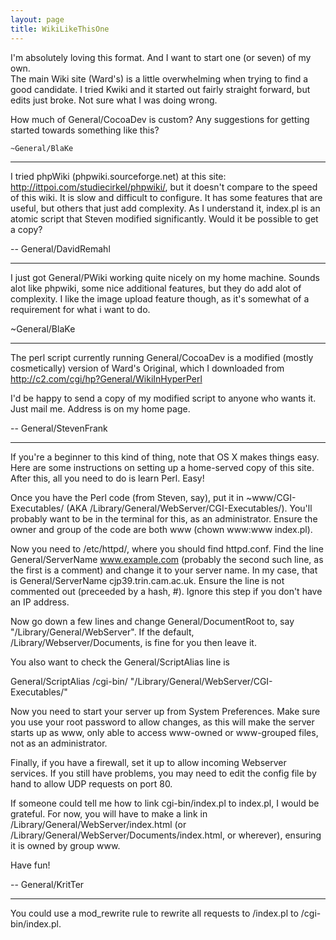 ```yaml
---
layout: page
title: WikiLikeThisOne
---
```




I'm absolutely loving this format. And I want to start one (or seven) of my own.  
The main Wiki site (Ward's) is a little overwhelming when trying to find a good candidate. I tried Kwiki and it started out fairly straight forward, but edits just broke. Not sure what I was doing wrong.

How much of General/CocoaDev is custom? Any suggestions for getting started towards something like this?

    ~General/BlaKe

----

I tried phpWiki (phpwiki.sourceforge.net) at this site: http://ittpoi.com/studiecirkel/phpwiki/, but it doesn't compare to the speed of this wiki. It is slow and difficult to configure. It has some features that are useful, but others that just add complexity. As I understand it, index.pl is an atomic script that Steven modified significantly. Would it be possible to get a copy?

-- General/DavidRemahl

----

I just got General/PWiki working quite nicely on my home machine. Sounds alot like phpwiki, some nice additional features, but they do add alot of complexity.  I like the image upload feature though, as it's somewhat of a requirement for what i want to do.

   ~General/BlaKe

----

The perl script currently running General/CocoaDev is a modified (mostly cosmetically) version of Ward's Original, which I downloaded from http://c2.com/cgi/hp?General/WikiInHyperPerl

I'd be happy to send a copy of my modified script to anyone who wants it.  Just mail me.  Address is on my home page.

-- General/StevenFrank

----

If you're a beginner to this kind of thing, note that OS X makes things easy. Here are some instructions on setting up a home-served copy of this site. After this, all you need to do is learn Perl. Easy!

Once you have the Perl code (from Steven, say), put it in ~www/CGI-Executables/ (AKA /Library/General/WebServer/CGI-Executables/). You'll probably want to be in the terminal for this, as an administrator. Ensure the owner and group of the code are both www (chown www:www index.pl).

Now you need to /etc/httpd/, where you should find httpd.conf. Find the line General/ServerName www.example.com (probably the second such line, as the first is a comment) and change it to your server name. In my case, that is General/ServerName cjp39.trin.cam.ac.uk. Ensure the line is not commented out (preceeded by a hash, #). Ignore this step if you don't have an IP address.

Now go down a few lines and change General/DocumentRoot to, say "/Library/General/WebServer". If the default, /Library/Webserver/Documents, is fine for you then leave it.

You also want to check the General/ScriptAlias line is

General/ScriptAlias /cgi-bin/ "/Library/General/WebServer/CGI-Executables/"

Now you need to start your server up from System Preferences. Make sure you use your root password to allow changes, as this will make the server starts up as www, only able to access www-owned or www-grouped files, not as an administrator.

Finally, if you have a firewall, set it up to allow incoming Webserver services. If you still have problems, you may need to edit the config file by hand to allow UDP requests on port 80.

If someone could tell me how to link cgi-bin/index.pl to index.pl, I would be grateful. For now, you will have to make a link in /Library/General/WebServer/index.html (or /Library/General/WebServer/Documents/index.html, or wherever), ensuring it is owned by group www.

Have fun!

-- General/KritTer

----

You could use a mod_rewrite rule to rewrite all requests to /index.pl to /cgi-bin/index.pl.
